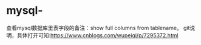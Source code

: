 # mysql-
查看mysql数据库里表字段的备注：show full columns from tablename。
git说明，具体打开可知:https://www.cnblogs.com/wupeiqi/p/7295372.html
